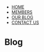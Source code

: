 <html lang='En'>
<head>
   <meta charset='utf-8'>
   <meta http-equiv="X-UA-Compatible" content="IE=edge">
   <meta name="viewport" content="width=device-width, initial-scale=1">
   <link rel="stylesheet" href="styles.css">
   <title>EOCount</title>
</head>
<body>

<div id='cssmenu'>
<ul>
   <li class='active'><a href='main.html'>HOME</a></li>
   <li><a href='eocount_members.html'>MEMBERS</a></li>
   <li><a href='eocount_blog.html'>OUR BLOG</a></li>
   <li><a href='eocount_contacts.html'>CONTACT US</a></li>
</ul>
</div>
   <h1> Blog </h1>
</body>
<html>
